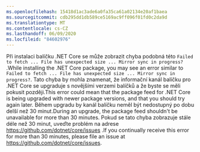 ```yaml
---
ms.openlocfilehash: 15418d1ac3ade6a0fa35ca61a02134e20af1baea
ms.sourcegitcommit: cdb295dd1db589ce5169ac9ff096f01fd0c2da9d
ms.translationtype: MT
ms.contentlocale: cs-CZ
ms.lasthandoff: 06/09/2020
ms.locfileid: "84602976"
---
```


<span data-ttu-id="96280-101">Při instalaci balíčku .NET Core se může zobrazit chyba podobná této `Failed to fetch ... File has unexpected size ... Mirror sync in progress?` .</span><span class="sxs-lookup"><span data-stu-id="96280-101">While installing the .NET Core package, you may see an error similar to `Failed to fetch ... File has unexpected size ... Mirror sync in progress?`.</span></span> <span data-ttu-id="96280-102">Tato chyba by mohla znamenat, že informační kanál balíčku pro .NET Core se upgraduje s novějšími verzemi balíčků a že byste se měli pokusit později.</span><span class="sxs-lookup"><span data-stu-id="96280-102">This error could mean that the package feed for .NET Core is being upgraded with newer package versions, and that you should try again later.</span></span> <span data-ttu-id="96280-103">Během upgradu by kanál balíčku neměl být nedostupný po dobu delší než 30 minut.</span><span class="sxs-lookup"><span data-stu-id="96280-103">During an upgrade, the package feed shouldn't be unavailable for more than 30 minutes.</span></span> <span data-ttu-id="96280-104">Pokud se tato chyba zobrazuje stále déle než 30 minut, uveďte problém na adrese <https://github.com/dotnet/core/issues> .</span><span class="sxs-lookup"><span data-stu-id="96280-104">If you continually receive this error for more than 30 minutes, please file an issue at <https://github.com/dotnet/core/issues>.</span></span>
